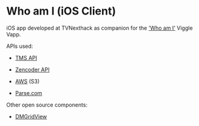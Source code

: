 Who am I (iOS Client)
======

iOS app developed at TVNexthack as companion for the ['Who am I'][vapp] Viggle Vapp.

APIs used:

* [TMS API][tms]

* [Zencoder API][zenc]

* [AWS][aws] (S3)

* [Parse.com][parse]


Other open source components:

* [DMGridView][grid]

[vapp]: https://github.com/teddywing/Who-am-I "Vapp"
[tms]: http://developer.tmsapi.com  "TMS API"
[zenc]: https://app.zencoder.com/docs/api "Zencoder API"
[aws]: http://aws.amazon.com/sdkforios/ "AWS for iOS"
[parse]: https://parse.com/docs/ios_guide#top/iOS "Parse.com for iOS"
[grid]: https://github.com/gmoledina/GMGridView "GridView component"
